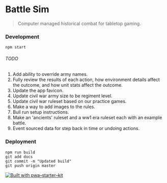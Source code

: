 # Battle Sim

> Computer managed historical combat for tabletop gaming.

### Development

`npm start`

###### TODO

1. Add ability to override army names.
1. Fully review the results of each action, how environment details affect the outcome, and how unit stats affect the outcome.
1. Update the app favicon.
1. Update civil war army size to be regiment level.
1. Update civil war ruleset based on our practice games.
1. Make a way to add images to the rules.
1. Bull run setup instructions.
1. Make an 'ancients' ruleset and a ww1 era ruleset each with an example battle.
1. Event sourced data for step back in time or undoing actions.

### Deployment

```
npm run build
git add docs
git commit -m "Updated build"
git push origin master
```

[![Built with pwa–starter–kit](https://img.shields.io/badge/built_with-pwa–starter–kit_-blue.svg)](https://github.com/Polymer/pwa-starter-kit "Built with pwa–starter–kit")
